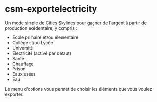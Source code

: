 # csm-exportelectricity
Un mode simple de Cities Skylines pour gagner de l'argent à partir de production exédentaire, y compris :
* École primaire et/ou élementaire
* Collège et/ou Lycée
* Université
* Électricité (activé par défaut)
* Santé
* Chauffage
* Prison
* Eaux usées
* Eau

Le menu d'options vous permet de choisir les éléments que vous voulez exporter.

